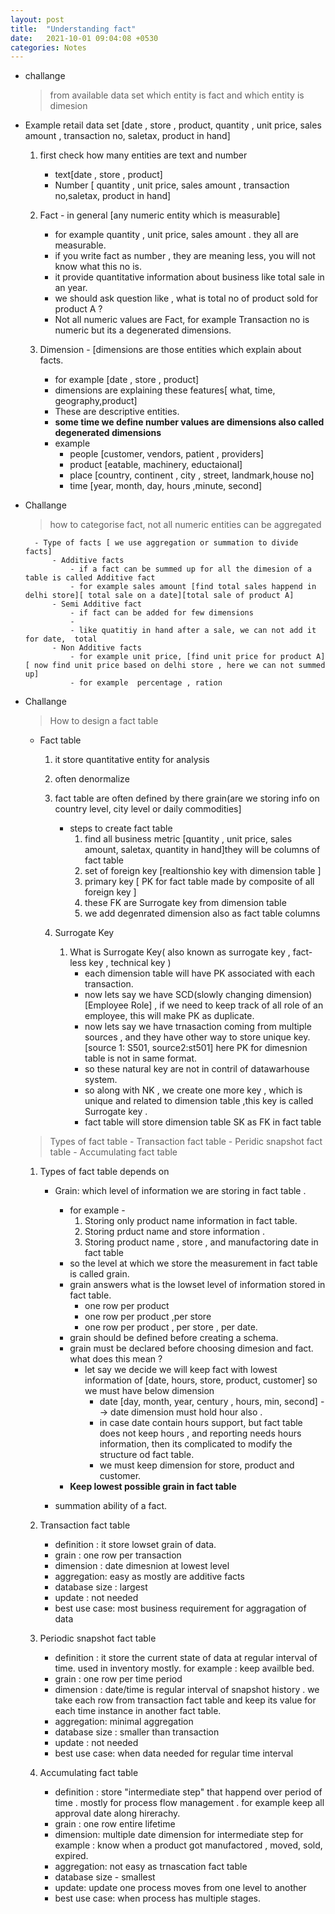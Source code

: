 ```yaml
---
layout: post
title:  "Understanding fact"
date:   2021-10-01 09:04:08 +0530
categories: Notes
---
```


- challange 
	> from available data set which entity is fact and which entity is dimesion 

- Example 
	retail data set [date , store , product, quantity , unit price, sales amount , transaction no, saletax, product in hand]
	
	1. first check how many entities are text and number
		- text[date , store , product]
		- Number [ quantity , unit price, sales amount , transaction no,saletax, product in hand]
		
	2. Fact - in general [any numeric entity which is measurable]  
		- for example quantity , unit price, sales amount . they all are measurable.
		- if you write fact as number , they are meaning less, you will not know what this no is.
		- it provide quantitative information about business like total sale in an year.
		- we should ask question like , what is total no of product sold for product A ?
		- Not all numeric values are Fact, for example Transaction no is numeric but its a degenerated dimensions.
	
	3. Dimension - [dimensions are those entities which explain about facts.
		- for example [date , store , product] 
		- dimensions are explaining these features[ what, time, geography,product]
		- These are descriptive entities.
		- __some time we define number values are dimensions also called degenerated dimensions__		
		- example 
			- people [customer, vendors, patient , providers]
			- product [eatable, machinery, eductaional]
			- place [country, continent , city , street, landmark,house no]
			- time [year, month, day, hours ,minute, second]

- Challange
	> how to categorise fact, not all numeric entities can be aggregated
	
		- Type of facts [ we use aggregation or summation to divide facts]
			- Additive facts
				- if a fact can be summed up for all the dimesion of a table is called Additive fact 
				- for example sales amount [find total sales happend in delhi store][ total sale on a date][total sale of product A]
			- Semi Additive fact 
				- if fact can be added for few dimensions 
				- 
				- like quatitiy in hand after a sale, we can not add it for date,  total 
			- Non Additive facts
				- for example unit price, [find unit price for product A][ now find unit price based on delhi store , here we can not summed up]
				- for example  percentage , ration
			
- Challange 
	> How to design a fact table 
	
	- 	Fact table
		1. it store quantitative entity for analysis
		2. often denormalize
		3. fact table are often defined by there grain(are we storing info on country level, city level or daily commodities]
		
			- steps to create fact table 
				1. find all business metric [quantity , unit price, sales amount, saletax, quantity in hand]they will be columns of fact table
				2. set of foreign key [realtionshio key with dimension table  ]
				3. primary key [ PK for fact table made by composite of all foreign key  ] 
				4. these FK are Surrogate key from dimension table 
				5. we add degenrated dimension also as fact table columns
		4. Surrogate Key 
			1. What is Surrogate Key( also known as surrogate key , fact-less key , technical key )	
				- each dimension table will have PK associated with each transaction.
				- now lets say we have SCD(slowly changing dimension)[Employee Role] , if we need to keep track of all role of an employee, this will make PK as duplicate.
				- now lets say we have trnasaction coming from multiple sources , and they have other way to store unique key.[source 1: S501, source2:st501] here PK for dimesnion table is not in same format.
				- so these natural key are not in contril of datawarhouse system.
				- so along with NK , we create one more key , which is unique and related to dimension table ,this key is called Surrogate key .
				- fact table will store dimension table SK as FK in fact table 
			
	> Types of fact table
		- Transaction fact table 
		- Peridic snapshot fact table 
		- Accumulating fact table
	 1. Types of fact table depends on 
		- Grain: which level of information we are storing in fact table .
			- for example - 
				1. Storing only product name information in fact table.
				2. Storing prduct name and store information .
				3. Storing product name , store , and manufactoring date in fact table 
			- so the level at which we store the measurement in fact table is called grain.
			- grain answers what is the lowset level of information stored in fact table.
				- one row per product 
				- one row per product ,per store
				- one row per product , per store , per date.
			- grain should be defined before creating a schema.
			- grain must be declared before choosing dimesion and fact. what does this mean ?
				- let say we decide we will keep fact with lowest information of [date, hours, store, product, customer] so we must have below dimension 
					- date [day, month, year, century , hours, min, second] --> date dimension must hold hour also .
					- in case date contain hours support, but fact table does not keep hours , and reporting needs hours information, then its complicated to modify the structure od fact table.
					- we must keep dimension for store, product and customer.
			- __Keep lowest possible grain in fact table__
		
		- summation ability of a fact.
				
	2. Transaction fact table 
		- definition : it store lowset grain of data. 
		- grain : one row per transaction 
		- dimension : date dimesnion at lowest level
		- aggregation: easy as mostly are additive facts
		- database size : largest 
		- update : not needed
		- best use case: most business requirement for aggragation of data
		
		
	3. Periodic snapshot fact table
		- definition : it store the current state of data at regular interval of time. used in inventory mostly. for example : keep availble bed.
		- grain : one row per time period
		- dimension : date/time is regular interval of snapshot history . we take each row from transaction fact table and keep its value for each time instance in another fact table.
		- aggregation: minimal aggregation
		- database size : smaller than transaction 
		- update : not needed
		- best use case: when data needed for regular time interval
		
	4. Accumulating fact table
	
		- definition : store "intermediate step" that happend over period of time . mostly for process flow management . for example keep all approval date along hirerachy.
		- grain : one row entire lifetime
		- dimension: multiple date dimension for intermediate step for example : know when a product got manufactored , moved, sold, expired.
		- aggregation: not easy as trnascation fact table
		- database size - smallest
		- update: update one process moves from one level to another
		- best use case: when process has multiple stages.
	